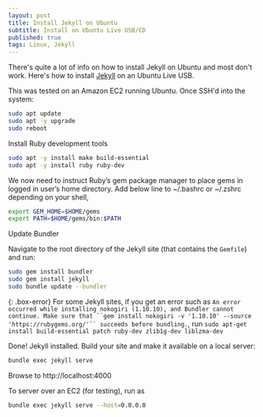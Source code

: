 ```yaml
---
layout: post
title: Install Jekyll on Ubuntu
subtitle: Install on Ubuntu Live USB/CD
published: true
tags: Linux, Jekyll
---
```


There's quite a lot of info on how to install Jekyll on Ubuntu and most don't work. Here's how to install [Jekyll](https://jekyllrb.com/) on an Ubuntu Live USB.

This was tested on an Amazon EC2 running Ubuntu. Once SSH'd into the system:

```bash
sudo apt update
sudo apt -y upgrade
sudo reboot
```

Install Ruby development tools

```bash
sudo apt -y install make build-essential
sudo apt -y install ruby ruby-dev
```


We now need to instruct Ruby’s gem package manager to place gems in logged in user’s home directory. Add below line to ~/.bashrc or ~/.zshrc depending on your shell,

```bash
export GEM_HOME=$HOME/gems
export PATH=$HOME/gems/bin:$PATH
```

Update Bundler

Navigate to the root directory of the Jekyll site (that contains the `Gemfile`) and run:


```bash
sudo gem install bundler
sudo gem install jekyll
sudo bundle update --bundler
```

{: .box-error}
For some Jekyll sites, if you get an error such as 
`An error occurred while installing nokogiri (1.10.10), and Bundler cannot continue.
Make sure that ``gem install nokogiri -v '1.10.10' --source 'https://rubygems.org/'`` succeeds before bundling.`, run `sudo apt-get install build-essential patch ruby-dev zlib1g-dev liblzma-dev`



Done! Jekyll installed. Build your site and make it available on a local server:

```bash
bundle exec jekyll serve
```

Browse to http://localhost:4000

To server over an EC2 (for testing), run as 
```bash
bundle exec jekyll serve --host=0.0.0.0
```